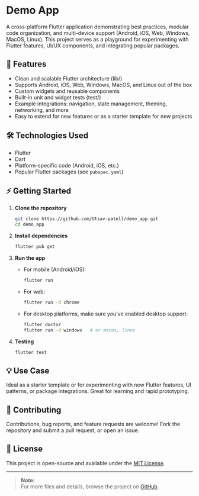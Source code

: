 # Demo App

A cross-platform Flutter application demonstrating best practices, modular code organization, and multi-device support (Android, iOS, Web, Windows, MacOS, Linux). This project serves as a playground for experimenting with Flutter features, UI/UX components, and integrating popular packages.

## 🚀 Features

- Clean and scalable Flutter architecture (lib/)
- Supports Android, iOS, Web, Windows, MacOS, and Linux out of the box
- Custom widgets and reusable components
- Built-in unit and widget tests (test/)
- Example integrations: navigation, state management, theming, networking, and more
- Easy to extend for new features or as a starter template for new projects

## 🛠️ Technologies Used

- Flutter
- Dart
- Platform-specific code (Android, iOS, etc.)
- Popular Flutter packages (see `pubspec.yaml`)

## ⚡ Getting Started

1. **Clone the repository**
   ```bash
   git clone https://github.com/Utsav-patell/demo_app.git
   cd demo_app
   ```

2. **Install dependencies**
   ```bash
   flutter pub get
   ```

3. **Run the app**
   - For mobile (Android/iOS):
     ```bash
     flutter run
     ```
   - For web:
     ```bash
     flutter run -d chrome
     ```
   - For desktop platforms, make sure you’ve enabled desktop support:
     ```bash
     flutter doctor
     flutter run -d windows   # or macos, linux
     ```

4. **Testing**
   ```bash
   flutter test
   ```

## 💡 Use Case

Ideal as a starter template or for experimenting with new Flutter features, UI patterns, or package integrations. Great for learning and rapid prototyping.

## 🤝 Contributing

Contributions, bug reports, and feature requests are welcome! Fork the repository and submit a pull request, or open an issue.

## 📄 License

This project is open-source and available under the [MIT License](LICENSE).

---

> **Note:**  
> For more files and details, browse the project on [GitHub](https://github.com/Utsav-patell/demo_app/tree/master).
